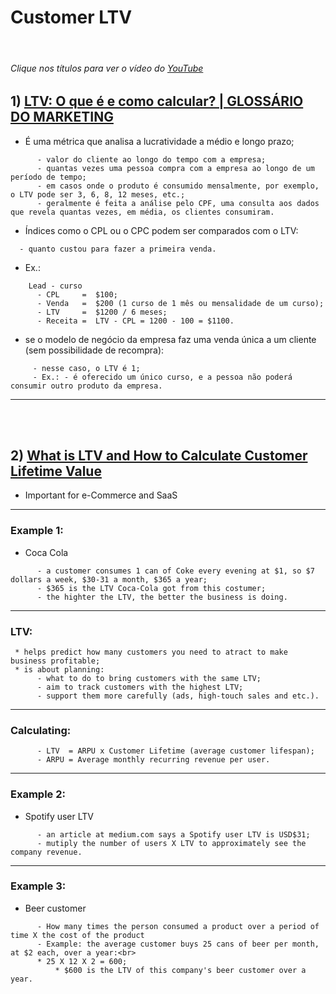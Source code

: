 # Customer LTV

<br>

###### <i>Clique nos títulos para ver o vídeo do</i> [YouTube](https://www.youtube.com/)

## 1) [LTV: O que é e como calcular? | GLOSSÁRIO DO MARKETING](https://youtu.be/2PNNsyD7pKs)

* É uma métrica que analisa a lucratividade a médio e longo prazo;

```
      - valor do cliente ao longo do tempo com a empresa;
      - quantas vezes uma pessoa compra com a empresa ao longo de um período de tempo;
      - em casos onde o produto é consumido mensalmente, por exemplo, o LTV pode ser 3, 6, 8, 12 meses, etc.;
      - geralmente é feita a análise pelo CPF, uma consulta aos dados que revela quantas vezes, em média, os clientes consumiram.
```

  * Índices como o CPL ou o CPC podem ser comparados com o LTV:

```
  - quanto custou para fazer a primeira venda.
```
  - Ex.:

```
    Lead - curso
      - CPL     =  $100;
      - Venda   =  $200 (1 curso de 1 mês ou mensalidade de um curso);
      - LTV     =  $1200 / 6 meses;
      - Receita =  LTV - CPL = 1200 - 100 = $1100.
```
    
  - se o modelo de negócio da empresa faz uma venda única a um cliente (sem possibilidade de recompra):
 
 ```
      - nesse caso, o LTV é 1;
      - Ex.: - é oferecido um único curso, e a pessoa não poderá consumir outro produto da empresa.
  ```

---

<br><br>

## 2) [What is LTV and How to Calculate Customer Lifetime Value](https://youtu.be/LKLuuia_xEI)

* Important for e-Commerce and SaaS

---

### Example 1:

* Coca Cola

```
      - a customer consumes 1 can of Coke every evening at $1, so $7 dollars a week, $30-31 a month, $365 a year;
      - $365 is the LTV Coca-Cola got from this costumer;
      - the highter the LTV, the better the business is doing.
```

---

### LTV:

```
 * helps predict how many customers you need to atract to make business profitable;
 * is about planning:
      - what to do to bring customers with the same LTV;
      - aim to track customers with the highest LTV;
      - support them more carefully (ads, high-touch sales and etc.).
```
---

### Calculating:

```
      - LTV  = ARPU x Customer Lifetime (average customer lifespan);
      - ARPU = Average monthly recurring revenue per user.
```

---

### Example 2:

* Spotify user LTV

```
      - an article at medium.com says a Spotify user LTV is USD$31;
      - mutiply the number of users X LTV to approximately see the company revenue.
```

----

### Example 3:

* Beer customer

```
      - How many times the person consumed a product over a period of time X the cost of the product
      - Example: the average customer buys 25 cans of beer per month, at $2 each, over a year:<br>
	  * 25 X 12 X 2 = 600;
          * $600 is the LTV of this company's beer customer over a year.
```
